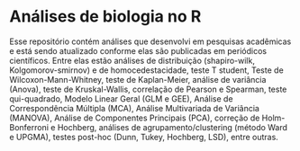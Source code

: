 # Análises de biologia no R

Esse repositório contém análises que desenvolvi em pesquisas acadêmicas e está sendo atualizado conforme elas são publicadas em periódicos científicos. Entre elas estão análises de distribuição (shapiro-wilk, Kolgomorov-smirnov) e de homocedestacidade, teste T student, Teste de Wilcoxon-Mann-Whitney, teste de Kaplan-Meier, análise de variância (Anova), teste de Kruskal-Wallis, correlação de Pearson e Spearman, teste qui-quadrado, Modelo Linear Geral (GLM e GEE), Análise de Correspondência Múltipla (MCA), Análise Multivariada de Variância (MANOVA), Análise de Componentes Principais (PCA), correção de Holm-Bonferroni e Hochberg, análises de agrupamento/clustering (método Ward e UPGMA), testes post-hoc (Dunn, Tukey, Hochberg, LSD), entre outras.
